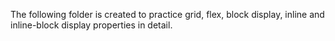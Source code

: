 The following folder is created to practice grid, flex, block display, inline and inline-block display properties in detail.